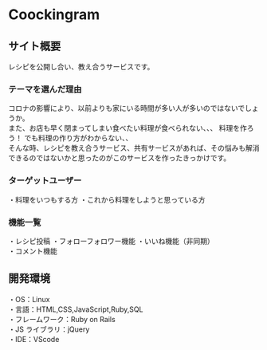 # Coockingram  

## サイト概要  
レシピを公開し合い、教え合うサービスです。  

### テーマを選んだ理由  
コロナの影響により、以前よりも家にいる時間が多い人が多いのではないでしょうか。  
また、お店も早く閉まってしまい食べたい料理が食べられない、、、
料理を作ろう！ でも料理の作り方がわからない、、  
そんな時、レシピを教え合うサービス、共有サービスがあれば、その悩みも解消できるのではないかと思ったのがこのサービスを作ったきっかけです。  

### ターゲットユーザー  
・料理をいつもする方
・これから料理をしようと思っている方  

### 機能一覧  
・レシピ投稿
・フォローフォロワー機能
・いいね機能（非同期）  
・コメント機能  

## 開発環境  
・OS：Linux  
・言語：HTML,CSS,JavaScript,Ruby,SQL  
・フレームワーク：Ruby on Rails  
・JS ライブラリ：jQuery  
・IDE：VScode  

